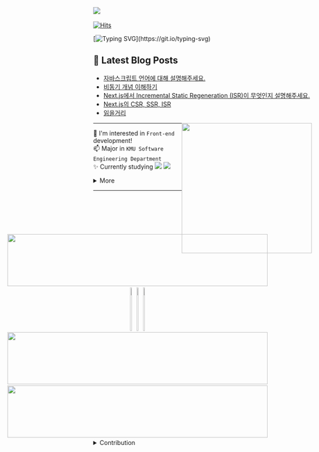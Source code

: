 <img src="https://github.com/user-attachments/assets/82c3ded6-3142-4536-b2c0-8fc79578e4d8" width="50" />

[![Hits](https://hits.sh/github.com/softourr.svg?view=total&label=views&color=B9D5FF&labelColor=585858&logo=slug)](https://hits.sh/github.com/softourr/)

[![Typing SVG](https://readme-typing-svg.demolab.com?font=Tiny5&size=25&pause=1000&color=eeeeee&width=400&height=30&lines=Hello%2C+World!)](https://git.io/typing-svg)

## 📩 Latest Blog Posts
<!-- BLOG-POST-LIST:START -->
- [자바스크립트 언어에 대해 설명해주세요.](https://softourr.vercel.app/posts/feq/%EC%9E%90%EB%B0%94%EC%8A%A4%ED%81%AC%EB%A6%BD%ED%8A%B8-%EC%96%B8%EC%96%B4%EC%97%90-%EB%8C%80%ED%95%B4-%EC%84%A4%EB%AA%85%ED%95%B4%EC%A3%BC%EC%84%B8%EC%9A%94/)
- [비동기 개념 이해하기](https://softourr.vercel.app/posts/javascript/%EB%B9%84%EB%8F%99%EA%B8%B0-%EA%B0%9C%EB%85%90-%EC%9D%B4%ED%95%B4%ED%95%98%EA%B8%B0/)
- [Next.js에서 Incremental Static Regeneration &lpar;ISR&rpar;이 무엇인지 설명해주세요.](https://softourr.vercel.app/posts/feq/nextjs%EC%97%90%EC%84%9C-incremental-static-regeneration-isr%EC%9D%B4-%EB%AC%B4%EC%97%87%EC%9D%B8%EC%A7%80-%EC%84%A4%EB%AA%85%ED%95%B4%EC%A3%BC%EC%84%B8%EC%9A%94/)
- [Next.js의 CSR, SSR, ISR](https://softourr.vercel.app/posts/next/nextjs%EC%9D%98-csr-ssr-isr/)
- [읽을거리](https://softourr.vercel.app/posts/cheat-sheet/%EC%9D%BD%EC%9D%84%EA%B1%B0%EB%A6%AC/)
<!-- BLOG-POST-LIST:END -->

<a href="#"><img align="right" src="https://github.com/user-attachments/assets/5fe9da4d-db68-45c9-8b9c-1f7962296015" width="300 " height="300" /></a>

---
🌱 I'm interested in `Front-end` development!  
📫 Major in `KMU Software Engineering Department`  
✨ Currently studying 
<img src="https://img.shields.io/badge/Next.js-66CCFF?style=social&logo=Next.js&logoColor=#000000">
<img src="https://img.shields.io/badge/Typescript-66CCFF?style=social&logo=Typescript&logoColor=#3178C6">
<details>
  <summary>More</summary>
    
#### Experience
☁️ `24.09 ~ 24.10` 2024 OSSCA 오픈소스 컨트리뷰션 아카데미 Ant Design Korea 멘티

🚙 `24.08 ~ 25.02`  Hyundai AutoEver Mobility SW school 1기
</details>


---
<div align="center" style="margin-top:100px;">
</div>

<!------------------>

  <div align="center" style="display: flex; flex-direction: column; align-items: center; justify-content: center;">
    <a href="https://github.com/devxb/gitanimals">
    <img
      src="https://render.gitanimals.org/lines/softourr?pet-id=598065776409047824"
      width="600"
      height="120"
    />
  </a>
  <a href="https://github.com/devxb/gitanimals">
    <img src="https://render.gitanimals.org/lines/softourr?pet-id=616971559092463588" width="25%" height="100"/><img src="https://render.gitanimals.org/lines/softourr?pet-id=616971559092463589" width="25%" height="100"/><img src="https://render.gitanimals.org/lines/softourr?pet-id=616971559092463590" width="25%" height="100"/>
</a>
<a href="https://github.com/devxb/gitanimals">
    <img
      src="https://render.gitanimals.org/lines/softourr?pet-id=616971559092463593"
      width="600"
      height="120"
    />
   <img
      src="https://render.gitanimals.org/lines/softourr?pet-id=621253017400746038"
      width="600"
      height="120"
    />
  </a>
</div>

<details>
  <summary>Contribution</summary>
  
<img align="center" src="./profile-3d-contrib/profile-night-rainbow.svg" alt="Profile Green Animate" style="margin-top: 20px;" >

</details>
</div>
